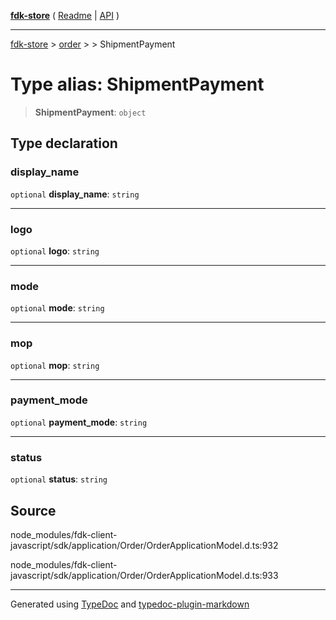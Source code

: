 [**fdk-store**](../../../README.md) ( [Readme](../../../README.md) \| [API](../../../API.md) )

---

[fdk-store](../../../API.md) > [order](../../README.md) > [<internal>](../README.md) > ShipmentPayment

# Type alias: ShipmentPayment

> **ShipmentPayment**: `object`

## Type declaration

### display_name

`optional` **display_name**: `string`

---

### logo

`optional` **logo**: `string`

---

### mode

`optional` **mode**: `string`

---

### mop

`optional` **mop**: `string`

---

### payment_mode

`optional` **payment_mode**: `string`

---

### status

`optional` **status**: `string`

## Source

node_modules/fdk-client-javascript/sdk/application/Order/OrderApplicationModel.d.ts:932

node_modules/fdk-client-javascript/sdk/application/Order/OrderApplicationModel.d.ts:933

---

Generated using [TypeDoc](https://typedoc.org/) and [typedoc-plugin-markdown](https://www.npmjs.com/package/typedoc-plugin-markdown)
